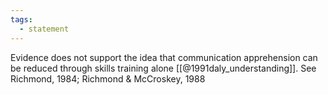 ```yaml
---
tags:
  - statement
---
```

Evidence does not support the idea that communication apprehension can be reduced through skills training alone [[@1991daly_understanding]]. See Richmond, 1984; Richmond & McCroskey, 1988 